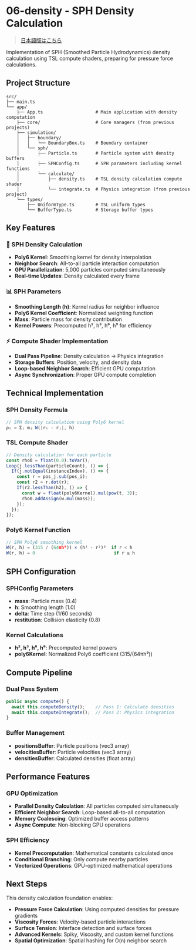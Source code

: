 # 06-density - SPH Density Calculation

> [日本語版はこちら](README.ja.md)

Implementation of SPH (Smoothed Particle Hydrodynamics) density calculation using TSL compute shaders, preparing for pressure force calculations.

## Project Structure

```
src/
├── main.ts
└── app/
    ├── App.ts                    # Main application with density computation
    ├── core/                     # Core managers (from previous projects)
    ├── simulation/
    │   ├── boundary/
    │   │   └── BoundaryBox.ts    # Boundary container
    │   └── sph/
    │       ├── Particle.ts       # Particle system with density buffers
    │       ├── SPHConfig.ts      # SPH parameters including kernel functions
    │       └── calculate/
    │           ├── density.ts    # TSL density calculation compute shader
    │           └── integrate.ts  # Physics integration (from previous project)
    └── types/
        ├── UniformType.ts        # TSL uniform types
        └── BufferType.ts         # Storage buffer types
```

## Key Features

### 🔬 SPH Density Calculation

- **Poly6 Kernel**: Smoothing kernel for density interpolation
- **Neighbor Search**: All-to-all particle interaction computation
- **GPU Parallelization**: 5,000 particles computed simultaneously
- **Real-time Updates**: Density calculated every frame

### 📊 SPH Parameters

- **Smoothing Length (h)**: Kernel radius for neighbor influence
- **Poly6 Kernel Coefficient**: Normalized weighting function
- **Mass**: Particle mass for density contribution
- **Kernel Powers**: Precomputed h², h³, h⁶, h⁹ for efficiency

### ⚡ Compute Shader Implementation

- **Dual Pass Pipeline**: Density calculation → Physics integration
- **Storage Buffers**: Position, velocity, and density data
- **Loop-based Neighbor Search**: Efficient GPU computation
- **Async Synchronization**: Proper GPU compute completion

## Technical Implementation

### SPH Density Formula

```typescript
// SPH density calculation using Poly6 kernel
ρᵢ = Σⱼ mⱼ W(|rᵢ - rⱼ|, h)
```

### TSL Compute Shader

```typescript
// Density calculation for each particle
const rho0 = float(0.0).toVar();
Loop(j.lessThan(particleCount), () => {
  If(j.notEqual(instanceIndex), () => {
    const r = pos_j.sub(pos_i);
    const r2 = r.dot(r);
    If(r2.lessThan(h2), () => {
      const w = float(poly6Kernel).mul(pow(t, 3));
      rho0.addAssign(w.mul(mass));
    });
  });
});
```

### Poly6 Kernel Function

```typescript
// SPH Poly6 smoothing kernel
W(r, h) = (315 / (64πh⁹)) × (h² - r²)³  if r < h
W(r, h) = 0                              if r ≥ h
```

## SPH Configuration

### SPHConfig Parameters

- **mass**: Particle mass (0.4)
- **h**: Smoothing length (1.0)
- **delta**: Time step (1/60 seconds)
- **restitution**: Collision elasticity (0.8)

### Kernel Calculations

- **h², h³, h⁶, h⁹**: Precomputed kernel powers
- **poly6Kernel**: Normalized Poly6 coefficient (315/(64πh⁹))

## Compute Pipeline

### Dual Pass System

```typescript
public async compute() {
  await this.computeDensity();    // Pass 1: Calculate densities
  await this.computeIntegrate();  // Pass 2: Physics integration
}
```

### Buffer Management

- **positionsBuffer**: Particle positions (vec3 array)
- **velocitiesBuffer**: Particle velocities (vec3 array)
- **densitiesBuffer**: Calculated densities (float array)

## Performance Features

### GPU Optimization

- **Parallel Density Calculation**: All particles computed simultaneously
- **Efficient Neighbor Search**: Loop-based all-to-all computation
- **Memory Coalescing**: Optimized buffer access patterns
- **Async Compute**: Non-blocking GPU operations

### SPH Efficiency

- **Kernel Precomputation**: Mathematical constants calculated once
- **Conditional Branching**: Only compute nearby particles
- **Vectorized Operations**: GPU-optimized mathematical operations

## Next Steps

This density calculation foundation enables:

- **Pressure Force Calculation**: Using computed densities for pressure gradients
- **Viscosity Forces**: Velocity-based particle interactions
- **Surface Tension**: Interface detection and surface forces
- **Advanced Kernels**: Spiky, Viscosity, and custom kernel functions
- **Spatial Optimization**: Spatial hashing for O(n) neighbor search
